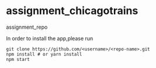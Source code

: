 # assignment_chicagotrains

assignment_repo

In order to install the app,please run

```
git clone https://github.com/<username>/<repo-name>.git
npm install # or yarn install
npm start
```
